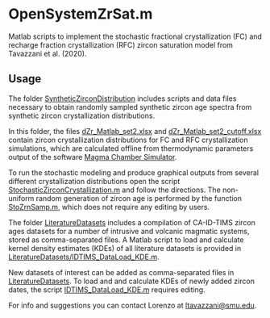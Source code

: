 # OpenSystemZrSat.m

Matlab scripts to implement the stochastic fractional crystallization (FC) and recharge fraction crystallization (RFC) zircon saturation model from Tavazzani et al. (2020).

## Usage

The folder [SyntheticZirconDistribution](SyntheticZirconDistribution/) includes scripts and data files necessary to obtain randomly sampled synthetic zircon age spectra from synthetic zircon crystallization distributions. 

In this folder, the files [dZr_Matlab_set2.xlsx](SyntheticZirconDistribution/dZr_Matlab_set2.xlsx) and [dZr_Matlab_set2_cutoff.xlsx](SyntheticZirconDistribution/dZr_Matlab_set2_cutoff.xlsx) contain zircon crystallization distributions for FC and RFC crystallization simulations, which are calculated offline from thermodynamic parameters output of the software [Magma Chamber Simulator](https://mcs.geol.ucsb.edu/code). 

To run the stochastic modeling and produce graphical outputs from several different crystallization distributions open the script [StochasticZirconCrystallization.m](SyntheticZirconDistribution/StochasticZirconCrystallization.m) and follow the directions. The non-uniform random generation of zircon age is performed by the function [StoZrnSamp.m](SyntheticZirconDistribution/StoZrnSamp.m), which does not require any editing by users.
 
The folder [LiteratureDatasets](LiteratureDatasets/) includes a compilation of CA-ID-TIMS zircon ages datasets for a number of intrusive and volcanic magmatic systems, stored as comma-separated files. A Matlab script to load and calculate kernel density estimates (KDEs) of all literature datasets is provided in [LiteratureDatasets/IDTIMS_DataLoad_KDE.m](LiteratureDatasets/IDTIMS_DataLoad_KDE.m). 

New datasets of interest can be added as comma-separated files in [LiteratureDatasets](LiteratureDatasets/). To load and and calculate KDEs of newly added zircon dates, the script [IDTIMS_DataLoad_KDE.m](LiteratureDatasets/IDTIMS_DataLoad_KDE.m) requires editing. 

For info and suggestions you can contact Lorenzo at [ltavazzani@smu.edu](mailto:ltavazzani@smu.edu).
